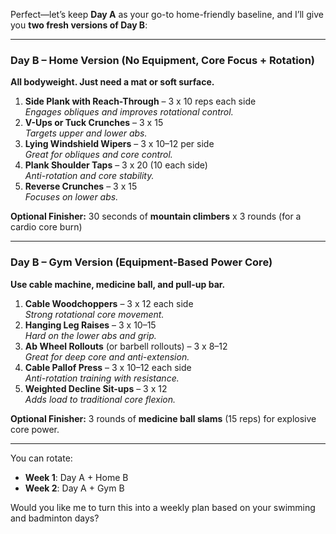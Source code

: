 Perfect—let’s keep **Day A** as your go-to home-friendly baseline, and I’ll give you **two fresh versions of Day B**:

---

### **Day B – Home Version (No Equipment, Core Focus + Rotation)**
**All bodyweight. Just need a mat or soft surface.**

1. **Side Plank with Reach-Through** – 3 x 10 reps each side  
   *Engages obliques and improves rotational control.*  
2. **V-Ups or Tuck Crunches** – 3 x 15  
   *Targets upper and lower abs.*  
3. **Lying Windshield Wipers** – 3 x 10–12 per side  
   *Great for obliques and core control.*  
4. **Plank Shoulder Taps** – 3 x 20 (10 each side)  
   *Anti-rotation and core stability.*  
5. **Reverse Crunches** – 3 x 15  
   *Focuses on lower abs.*

**Optional Finisher:** 30 seconds of **mountain climbers** x 3 rounds (for a cardio core burn)

---

### **Day B – Gym Version (Equipment-Based Power Core)**
**Use cable machine, medicine ball, and pull-up bar.**

1. **Cable Woodchoppers** – 3 x 12 each side  
   *Strong rotational core movement.*  
2. **Hanging Leg Raises** – 3 x 10–15  
   *Hard on the lower abs and grip.*  
3. **Ab Wheel Rollouts** (or barbell rollouts) – 3 x 8–12  
   *Great for deep core and anti-extension.*  
4. **Cable Pallof Press** – 3 x 10–12 each side  
   *Anti-rotation training with resistance.*  
5. **Weighted Decline Sit-ups** – 3 x 12  
   *Adds load to traditional core flexion.*

**Optional Finisher:** 3 rounds of **medicine ball slams** (15 reps) for explosive core power.

---

You can rotate:
- **Week 1**: Day A + Home B
- **Week 2**: Day A + Gym B

Would you like me to turn this into a weekly plan based on your swimming and badminton days?
